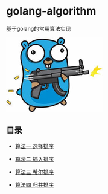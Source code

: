 # golang-algorithm
基于golang的常用算法实现

![](https://github.com/developersPHP/golang-algorithm/blob/master/images/images.jpg)


## 目录
- [算法一 选择排序](https://github.com/developersPHP/golang-algorithm/blob/master/files/chapter1.md)

- [算法二 插入排序](https://github.com/developersPHP/golang-algorithm/blob/master/files/chapter2.md)

- [算法三 希尔排序](https://github.com/developersPHP/golang-algorithm/blob/master/files/chapter3.md)

- [算法四 归并排序](https://github.com/developersPHP/golang-algorithm/blob/master/files/chapter4.md)
